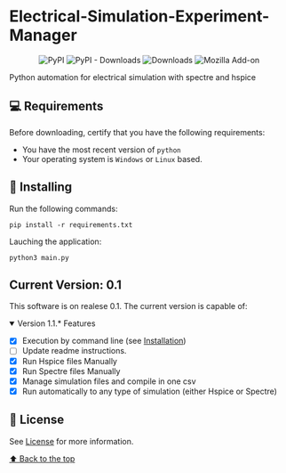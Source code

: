 # Electrical-Simulation-Experiment-Manager

<div align="center">

![PyPI](https://img.shields.io/pypi/v/customtkinter)
![PyPI - Downloads](https://img.shields.io/pypi/dm/customtkinter?color=green&label=downloads)
![Downloads](https://static.pepy.tech/personalized-badge/customtkinter?period=total&units=international_system&left_color=grey&right_color=green&left_text=downloads)
![Mozilla Add-on](https://img.shields.io/amo/dw/teste)
</div>

Python automation for electrical simulation with spectre and hspice

## 💻 Requirements

Before downloading, certify that you have the following requirements:
* You have the most recent version of `python`
* Your operating system is `Windows` or `Linux` based.

## 🚀 Installing

Run the following commands:

```
pip install -r requirements.txt
```

Lauching the application:

```
python3 main.py
```
## Current Version: 0.1

This software is on realese 0.1. The current version is capable of:

<details open>
<summary>Version 1.1.* Features</summary>

- [x] Execution by command line (see [Installation](#🚀-Installing))
- [ ] Update readme instructions.
- [x] Run Hspice files Manually
- [x] Run Spectre files Manually
- [x] Manage simulation files and compile in one csv
- [x] Run automatically to any type of simulation (either Hspice or Spectre)  
  
</details>


## 📝 License

See [License](LICENSE) for more information.

[⬆ Back to the top](#-Electrical-Simulation-Experiment-Manager)<br>

